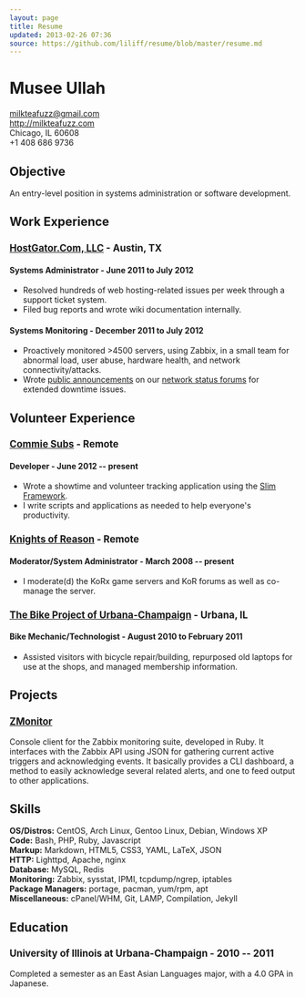 ```yaml
---
layout: page
title: Resume
updated: 2013-02-26 07:36
source: https://github.com/liliff/resume/blob/master/resume.md
---
```

<style type="text/css">
p { text-indent: 0!important; }
h1 { font-size: 2em; }
h2 { font-size: 1.5em; }
h3 { font-size: 1.2em; }
</style>
# Musee Ullah

<milkteafuzz@gmail.com>  
<http://milkteafuzz.com>  
Chicago, IL 60608  
+1 408 686 9736  

## Objective

An entry-level position in systems administration or software development.

## Work Experience

### [HostGator.Com, LLC](http://hostgator.com) - Austin, TX

#### Systems Administrator - June 2011 to July 2012

* Resolved hundreds of web hosting-related issues per week through a support ticket system.  
* Filed bug reports and wrote wiki documentation internally.

#### Systems Monitoring - December 2011 to July 2012

* Proactively monitored >4500 servers, using Zabbix, in a small team for 
abnormal load, user abuse, hardware health, and network connectivity/attacks.  
* Wrote [public announcements](http://forums.hostgator.com/search.php?do=finduser&u=126179) 
on our [network status forums](http://forums.hostgator.com/network-status-f14.html) 
for extended downtime issues.

## Volunteer Experience

### [Commie Subs](http://commiesubs.com) - Remote

#### Developer - June 2012 -- present

* Wrote a showtime and volunteer tracking application using the [Slim Framework](http://slimframework.com).  
* I write scripts and applications as needed to help everyone's productivity.

### [Knights of Reason](http://knightsofreason.net) - Remote

#### Moderator/System Administrator - March 2008 -- present

* I moderate(d) the KoRx game servers and KoR forums as well as co-manage the server.

### [The Bike Project of Urbana-Champaign](http://thebikeproject.org) - Urbana, IL

#### Bike Mechanic/Technologist - August 2010 to February 2011

* Assisted visitors with bicycle repair/building, repurposed old laptops 
for use at the shops, and managed membership information.

## Projects

### [ZMonitor](https://github.com/liliff/zmonitor)

Console client for the Zabbix monitoring suite, developed in Ruby. It 
interfaces with the Zabbix API using JSON for gathering current active 
triggers and acknowledging events. It basically provides a CLI dashboard, 
a method to easily acknowledge several related alerts, and one to feed 
output to other applications.

## Skills

**OS/Distros:** CentOS, Arch Linux, Gentoo Linux, Debian, Windows XP  
**Code:** Bash, PHP, Ruby, Javascript  
**Markup:** Markdown, HTML5, CSS3, YAML, LaTeX, JSON  
**HTTP:** Lighttpd, Apache, nginx  
**Database:** MySQL, Redis  
**Monitoring:** Zabbix, sysstat, IPMI, tcpdump/ngrep, iptables  
**Package Managers:** portage, pacman, yum/rpm, apt  
**Miscellaneous:** cPanel/WHM, Git, LAMP, Compilation, Jekyll  

## Education

### University of Illinois at Urbana-Champaign - 2010 -- 2011

Completed a semester as an East Asian Languages major, with a 4.0 GPA in Japanese.
